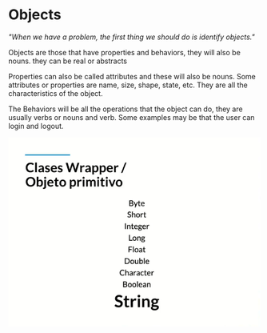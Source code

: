 # Objects

_"When we have a problem, the first thing we should do is identify objects."_

Objects are those that have properties and behaviors, they will also be nouns. they can be real or abstracts

Properties can also be called attributes and these will also be nouns. Some attributes or properties are name, size, shape, state, etc. They are all the characteristics of the object.

The Behaviors will be all the operations that the object can do, they are usually verbs or nouns and verb. Some examples may be that the user can login and logout.

![class wrapper](/3Objects/class%20wrapper.png)
